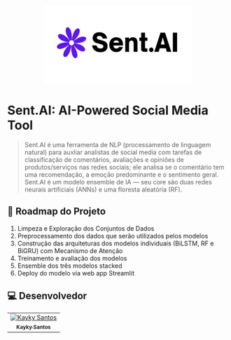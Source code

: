 <p align="center">
    <img src="https://github.com/diasKayky/sent-ai-core/blob/main/logo_sentai.png" data-canonical-src="https://github.com/diasKayky/sent-ai-core/blob/main/logo_sentai.png" width="340" style="text-align: center;" height="180"/>
</p>

# Sent.AI: AI-Powered Social Media Tool

> Sent.AI é uma ferramenta de NLP (processamento de linguagem natural) para auxliar analistas de social media com tarefas de classificação de comentários, avaliações e opiniões de produtos/serviços nas redes sociais; ele analisa se o comentário tem uma recomendação, a emoção predominante e o sentimento geral. Sent.AI é um modelo ensemble de IA — seu core são duas redes neurais artificiais (ANNs) e uma floresta aleatória (RF). 

## 🚧 Roadmap do Projeto

1. Limpeza e Exploração dos Conjuntos de Dados
2. Preprocessamento dos dados que serão utilizados pelos modelos
3. Construção das arquiteturas dos modelos individuais (BiLSTM, RF e BiGRU) com Mecanismo de Atenção
4. Treinamento e avaliação dos modelos
5. Ensemble dos três modelos stacked
6. Deploy do modelo via web app Streamlit

##  💻 Desenvolvedor

<table>
  <tr>
    <td align="center">
      <a href="https://www.linkedin.com/in/kayky-dias/">
        <img src="https://avatars.githubusercontent.com/u/75142111?v=4" width="100px;" alt="Kayky Santos"/><br>
        <sub>
          <b>Kayky Santos</b>
        </sub>
      </a>
    </td>
  </tr>
</table>
